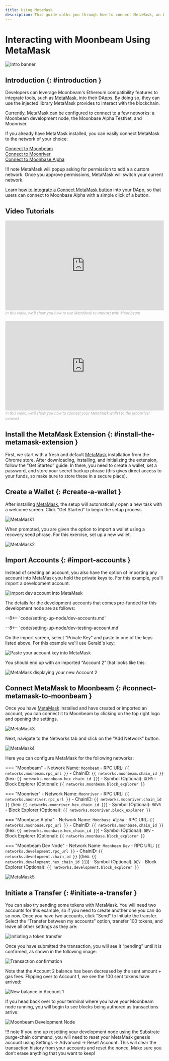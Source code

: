 ```yaml
---
title: Using MetaMask
description: This guide walks you through how to connect MetaMask, an browser-based Ethereum wallet, to Moonriver, the Moonbase Alpha TestNet, or a Moonbeam development node.
---
```


# Interacting with Moonbeam Using MetaMask

![Intro banner](/images/tokens/connect/metamask/metamask-banner.png)

## Introduction {: #introduction } 

Developers can leverage Moonbeam's Ethereum compatibility features to integrate tools, such as [MetaMask](https://metamask.io/), into their DApps. By doing so, they can use the injected library MetaMask provides to interact with the blockchain.

Currently, MetaMask can be configured to connect to a few networks: a Moonbeam development node, the Moonbase Alpha TestNet, and Moonriver.

If you already have MetaMask installed, you can easily connect MetaMask to the network of your choice:

<div class="button-wrapper">
    <a href="#" class="md-button connectMetaMask" value="moonbeam">Connect to Moonbeam</a>
</div>

<div class="button-wrapper">
    <a href="#" class="md-button connectMetaMask" value="moonriver">Connect to Moonriver</a>
</div>

<div class="button-wrapper">
    <a href="#" class="md-button connectMetaMask" value="moonbase">Connect to Moonbase Alpha</a>
</div>

!!! note
    MetaMask will popup asking for permission to add a a custom network. Once you approve permissions, MetaMask will switch your current network.

Learn [how to integrate a Connect MetaMask button](/builders/interact/metamask-dapp/) into your DApp, so that users can connect to Moonbase Alpha with a simple click of a button.

## Video Tutorials

<style>.embed-container { position: relative; padding-bottom: 56.25%; height: 0; overflow: hidden; max-width: 100%; } .embed-container iframe, .embed-container object, .embed-container embed { position: absolute; top: 0; left: 0; width: 100%; height: 100%; }</style><div class='embed-container'><iframe src='https://www.youtube.com/embed/hrpBd2-a7as' frameborder='0' allowfullscreen></iframe></div>
<style>.caption { font-family: Open Sans, sans-serif; font-size: 0.9em; color: rgba(170, 170, 170, 1); font-style: italic; letter-spacing: 0px; position: relative;}</style><div class='caption'>In this video, we'll show you how to use MetaMask to interact with Moonbeam</a></div>

<br>

<style>.embed-container { position: relative; padding-bottom: 56.25%; height: 0; overflow: hidden; max-width: 100%; } .embed-container iframe, .embed-container object, .embed-container embed { position: absolute; top: 0; left: 0; width: 100%; height: 100%; }</style><div class='embed-container'><iframe src='https://www.youtube.com/embed/ywpc1UwpIyg' frameborder='0' allowfullscreen></iframe></div>
<style>.caption { font-family: Open Sans, sans-serif; font-size: 0.9em; color: rgba(170, 170, 170, 1); font-style: italic; letter-spacing: 0px; position: relative;}</style><div class='caption'>In this video, we'll show you how to connect your MetaMask wallet to the Moonriver network</a></div>



## Install the MetaMask Extension {: #install-the-metamask-extension } 

First, we start with a fresh and default [MetaMask](https://metamask.io/) installation from the Chrome store. After downloading, installing, and initializing the extension, follow the "Get Started" guide. In there, you need to create a wallet, set a password, and store your secret backup phrase (this gives direct access to your funds, so make sure to store these in a secure place). 

## Create a Wallet {: #create-a-wallet } 

After installing [MetaMask](https://metamask.io), the setup will automatically open a new task with a welcome screen. Click "Get Started" to begin the setup process.

![MetaMask1](/images/tokens/connect/metamask/metamask-1.png)

When prompted, you are given the option to import a wallet using a recovery seed phrase. For this exercise, set up a new wallet.

![MetaMask2](/images/tokens/connect/metamask/metamask-2.png)

## Import Accounts {: #import-accounts } 

Instead of creating an account, you also have the option of importing any account into MetaMask you hold the private keys to. For this example, you'll import a development account.

![Import dev account into MetaMask](/images/tokens/connect/metamask/metamask-3.png)

The details for the development accounts that comes pre-funded for this development node are as follows:

--8<-- 'code/setting-up-node/dev-accounts.md'

--8<-- 'code/setting-up-node/dev-testing-account.md'

On the import screen, select “Private Key” and paste in one of the keys listed above. For this example we'll use Gerald's key:

![Paste your account key into MetaMask](/images/tokens/connect/metamask/metamask-4.png)

You should end up with an imported “Account 2” that looks like this:

![MetaMask displaying your new Account 2](/images/tokens/connect/metamask/metamask-5.png)

## Connect MetaMask to Moonbeam {: #connect-metamask-to-moonbeam } 

Once you have [MetaMask](https://metamask.io/) installed and have created or imported an account, you can connect it to Moonbeam by clicking on the top right logo and opening the settings.

![MetaMask3](/images/tokens/connect/metamask/metamask-6.png)

Next, navigate to the Networks tab and click on the "Add Network" button.

![MetaMask4](/images/tokens/connect/metamask/metamask-7.png)

Here you can configure MetaMask for the following networks:

=== "Moonbeam"
    - Network Name: `Moonbeam`
    - RPC URL: `{{ networks.moonbeam.rpc_url }}`
    - ChainID: `{{ networks.moonbeam.chain_id }}` (hex: `{{ networks.moonbeam.hex_chain_id }}`)
    - Symbol (Optional): `GLMR`
    - Block Explorer (Optional): `{{ networks.moonbeam.block_explorer }}`

=== "Moonriver"
    - Network Name: `Moonriver`
    - RPC URL: `{{ networks.moonriver.rpc_url }}`
    - ChainID: `{{ networks.moonriver.chain_id }}` (hex: `{{ networks.moonriver.hex_chain_id }}`)
    - Symbol (Optional): `MOVR`
    - Block Explorer (Optional): `{{ networks.moonriver.block_explorer }}`

=== "Moonbase Alpha"
    - Network Name: `Moonbase Alpha`
    - RPC URL: `{{ networks.moonbase.rpc_url }}`
    - ChainID: `{{ networks.moonbase.chain_id }}` (hex: `{{ networks.moonbase.hex_chain_id }}`)
    - Symbol (Optional): `DEV`
    - Block Explorer (Optional): `{{ networks.moonbase.block_explorer }}`

=== "Moonbeam Dev Node"
    - Network Name: `Moonbeam Dev`
    - RPC URL: `{{ networks.development.rpc_url }}`
    - ChainID: `{{ networks.development.chain_id }}` ((hex: `{{ networks.development.hex_chain_id }}`))
    - Symbol (Optional): `DEV`
    - Block Explorer (Optional): `{{ networks.development.block_explorer }}`

![MetaMask5](/images/tokens/connect/metamask/metamask-8.png)

## Initiate a Transfer {: #initiate-a-transfer } 

You can also try sending some tokens with MetaMask. You will need two accounts for this example, so if you need to create another one you can do so now. Once you have two accounts, click "Send" to initiate the transfer. Select the “Transfer between my accounts” option, transfer 100 tokens, and leave all other settings as they are:

![Initiating a token transfer](/images/tokens/connect/metamask/metamask-9.png)

Once you have submitted the transaction, you will see it “pending” until it is confirmed, as shown in the following image:

![Transaction confirmation](/images/tokens/connect/metamask/metamask-10.png)

Note that the Account 2 balance has been decreased by the sent amount + gas fees. Flipping over to Account 1, we see the 100 sent tokens have arrived:

![New balance in Account 1](/images/tokens/connect/metamask/metamask-11.png)

If you head back over to your terminal where you have your Moonbeam node running, you will begin to see blocks being authored as transactions arrive:

![Moonbeam Development Node](/images/tokens/connect/metamask/metamask-12.png)

!!! note
    If you end up resetting your development node using the Substrate purge-chain command, you will need to reset your MetaMask genesis account using Settings -> Advanced -> Reset Account. This will clear the transaction history from your accounts and reset the nonce. Make sure you don’t erase anything that you want to keep!
 
